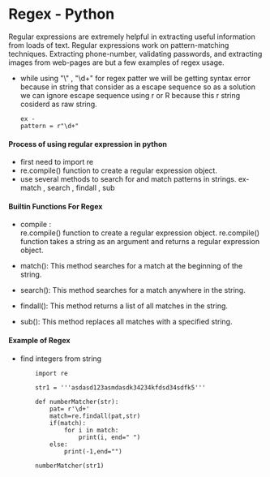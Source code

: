 # Regex - Python

Regular expressions are extremely helpful in extracting useful information from loads of text. Regular expressions work on pattern-matching techniques. Extracting phone-number, validating passwords, and extracting images from web-pages are but a few examples of regex usage.

- while using "\\" , "\d+" for regex patter we will be getting syntax error because in string that consider as a escape sequence so as a solution we can ignore escape sequence using r or R because this r string cosiderd as raw string.

    ```
    ex - 
    pattern = r"\d+"
    ```

#### Process of using regular expression in python

- first need to import re
-  re.compile() function to create a regular expression object. 
- use several methods to search for and match patterns in strings. ex- match , search , findall , sub 


#### Builtin Functions For Regex

- compile :  
    re.compile() function to create a regular expression object. 
    re.compile() function takes a string as an argument and returns a regular expression object.


- match(): This method searches for a match at the beginning of the string.
- search(): This method searches for a match anywhere in the string.
- findall(): This method returns a list of all matches in the string.
- sub(): This method replaces all matches with a specified string.


#### Example of Regex


- find integers from string 
    ```
        import re 

        str1 = '''asdasd123asmdasdk34234kfdsd34sdfk5'''

        def numberMatcher(str):
            pat= r'\d+'
            match=re.findall(pat,str) 
            if(match): 
                for i in match:
                    print(i, end=" ")
            else:
                print(-1,end="")

        numberMatcher(str1)
    ```

